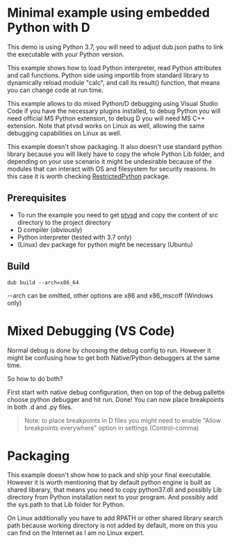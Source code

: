 # Minimal example using embedded Python with D

This demo is using Python 3.7, you will need to adjust dub.json paths to link the executable with your Python version.

This example shows how to load Python interpreter, read Python attributes and call functions.
Python side using importlib from standard library to dynamically reload module "calc", and call its result() function, that means you can change code at run time.

This example allows to do mixed Python/D debugging using Visual Studio Code if you have the necessary plugins installed,
to debug Python you will need official MS Python extension, to debug D you will need MS C++ extension. Note that ptvsd works on Linux as well, allowing the same debugging capabilities on Linux as well.

This example doesn't show packaging. It also doesn't use standard python library because you will likely have to copy the whole Python Lib folder, and depending on your use scenario it might be undesirable because of the modules that can interact with OS and filesystem for security reasons. In this case it is worth checking [RestrictedPython](https://github.com/zopefoundation/RestrictedPython) package.

## Prerequisites
* To run the example you need to get [ptvsd](https://github.com/microsoft/ptvsd) and copy the content of src directory to the project directory
* D compiler (obviously)
* Python interpreter (tested with 3.7 only)
* (Linux) dev package for python might be necessary (Ubuntu)


## Build

```
dub build --arch=x86_64
```
--arch can be omitted, other options are x86 and x86_mscoff (Windows only)

# Mixed Debugging (VS Code)

Normal debug is done by choosing the debug config to run. However it might be confusing how to get both Native/Python debuggers at the same time.

So how to do both?

First start with native debug configuration, then on top of the debug pallette choose python debugger and hit run. Done! You can now place breakpoints in both .d and .py files.

> Note: to place breakpoints in D files you might need to enable "Allow breakpoints everywhere" option in settings (Control-comma)

# Packaging

This example doesn't show how to pack and ship your final executable. However it is worth mentioning that by default python engine is built as shared libarary, that means you need to copy python37.dll and possibly Lib directory from Python installation next to your program. 
And possibly add the sys.path to that Lib folder for Python.

On Linux additionally you have to add RPATH or other shared library search path because working directory is not added by default, more on this you can find on the Internet as I am no Linux expert.